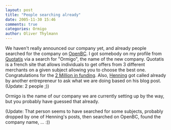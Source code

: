 ```yaml
---
layout: post
title: "People searching already"
date: 2005-11-30 15:46
comments: true
categories: Ormigo
author: Oliver Thylmann
---
```






We haven't really announced our company yet, and already people searched for the company on [OpenBC](http://www.openbc.com/). I got somebody on my profile from [Quotatis](http://www.quotatis.com/) via a search for &quot;Ormigo&quot;, the name of the new company. Quotatis is a french site that allows individuals to get offers from 3 different merchants on a given subject allowing you to choose the best one. Congratulations for the [2 Million in funding](http://www.pme.gouv.fr/mde/e_tic/tic3/quotatis.html). Also, [Henning](http://www.henninglange.com/) got called already by another entrepreneur to ask what we are doing based on his blog post. (Update: 2 people ;))

Ormigo is the name of our company we are currently setting up by the way, but you probably have guessed that already.

(Update: That person seems to have searched for some subjects, probably dropped by one of Henning's posts, then searched on OpenBC, found the company name, ... :))









